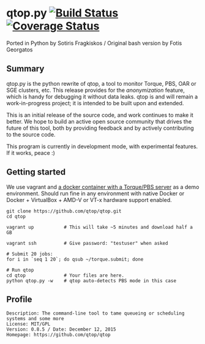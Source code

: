 # qtop.py [![Build Status](https://travis-ci.org/qtop/qtop.svg)](https://travis-ci.org/qtop/qtop) [![Coverage Status](https://coveralls.io/repos/github/lookfwd/qtop/badge.svg?branch=master)](https://coveralls.io/github/lookfwd/qtop?branch=master)

Ported in Python by Sotiris Fragkiskos / Original bash version by Fotis Georgatos

## Summary
qtop.py is the python rewrite of qtop, a tool to monitor Torque, PBS, OAR or SGE clusters, etc.
This release provides for the *anonymization* feature, which is handy for debugging it without data leaks.
qtop is and will remain a work-in-progress project; it is intended to be built upon and extended.

This is an initial release of the source code, and work continues to make it better. 
We hope to build an active open source community that drives the future of this tool, 
both by providing feedback and by actively contributing to the source code.

This program is currently in development mode, with experimental features. If it works, peace :)

## Getting started

We use vagrant and [a docker container with a Torque/PBS server](https://hub.docker.com/r/agaveapi/torque/) as a demo environment. Should run fine in any environment with native Docker or Docker + VirtualBox + AMD-V or VT-x hardware support enabled.

    git clone https://github.com/qtop/qtop.git
    cd qtop
    
    vagrant up           # This will take ~5 minutes and download half a GB
    
    vagrant ssh          # Give password: "testuser" when asked
    
    # Submit 20 jobs:
    for i in `seq 1 20`; do qsub ~/torque.submit; done
    
    # Run qtop
    cd qtop              # Your files are here.
    python qtop.py -w    # qtop auto-detects PBS mode in this case


## Profile

```
Description: The command-line tool to tame queueing or scheduling systems and some more
License: MIT/GPL
Version: 0.8.5 / Date: December 12, 2015
Homepage: https://github.com/qtop/qtop
```
